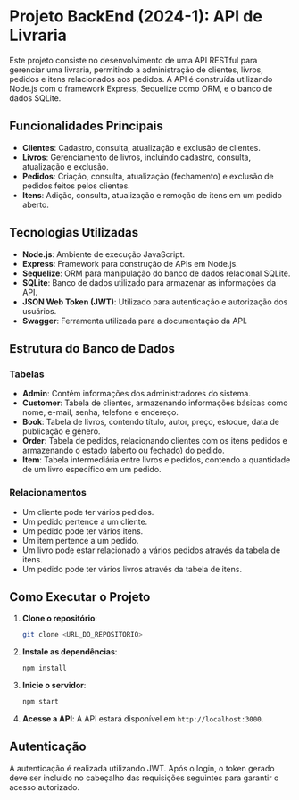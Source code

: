 # Projeto BackEnd (2024-1): API de Livraria 

Este projeto consiste no desenvolvimento de uma API RESTful para gerenciar uma livraria, permitindo a administração de clientes, livros, pedidos e itens relacionados aos pedidos. A API é construída utilizando Node.js com o framework Express, Sequelize como ORM, e o banco de dados SQLite.

## Funcionalidades Principais

- **Clientes**: Cadastro, consulta, atualização e exclusão de clientes.
- **Livros**: Gerenciamento de livros, incluindo cadastro, consulta, atualização e exclusão.
- **Pedidos**: Criação, consulta, atualização (fechamento) e exclusão de pedidos feitos pelos clientes.
- **Itens**: Adição, consulta, atualização e remoção de itens em um pedido aberto.

## Tecnologias Utilizadas

- **Node.js**: Ambiente de execução JavaScript.
- **Express**: Framework para construção de APIs em Node.js.
- **Sequelize**: ORM para manipulação do banco de dados relacional SQLite.
- **SQLite**: Banco de dados utilizado para armazenar as informações da API.
- **JSON Web Token (JWT)**: Utilizado para autenticação e autorização dos usuários.
- **Swagger**: Ferramenta utilizada para a documentação da API.

## Estrutura do Banco de Dados

### Tabelas

- **Admin**: Contém informações dos administradores do sistema.
- **Customer**: Tabela de clientes, armazenando informações básicas como nome, e-mail, senha, telefone e endereço.
- **Book**: Tabela de livros, contendo título, autor, preço, estoque, data de publicação e gênero.
- **Order**: Tabela de pedidos, relacionando clientes com os itens pedidos e armazenando o estado (aberto ou fechado) do pedido.
- **Item**: Tabela intermediária entre livros e pedidos, contendo a quantidade de um livro específico em um pedido.

### Relacionamentos

- Um cliente pode ter vários pedidos.
- Um pedido pertence a um cliente.
- Um pedido pode ter vários itens.
- Um item pertence a um pedido.
- Um livro pode estar relacionado a vários pedidos através da tabela de itens.
- Um pedido pode ter vários livros através da tabela de itens.

## Como Executar o Projeto

1. **Clone o repositório**:
   ```bash
   git clone <URL_DO_REPOSITORIO>
   ```

2. **Instale as dependências**:
   ```bash
   npm install
   ```

3. **Inicie o servidor**:
   ```bash
   npm start
   ```

4. **Acesse a API**:
   A API estará disponível em `http://localhost:3000`.

## Autenticação

A autenticação é realizada utilizando JWT. Após o login, o token gerado deve ser incluído no cabeçalho das requisições seguintes para garantir o acesso autorizado.